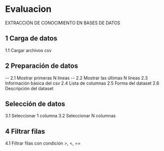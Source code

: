 # Evaluacion
EXTRACCIÓN DE CONOCIMIENTO EN BASES DE DATOS

## 1 Carga de datos
1.1 Cargar archivos csv

## 2 Preparación de datos
-- 2.1 Mostrar primeras N líneas
-- 2.2 Mostrar las últimas N líneas
2.3 Información básica del csv
2.4 Lista de columnas
2.5 Forma del dataset
2.6 Descripción del dataset

## Selección de datos
3.1 Seleccionar 1 columna
3.2 Seleccionar N columnas

## 4 Filtrar filas
4.1 Filtrar filas con condición >, <, ==
